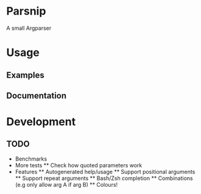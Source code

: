# Parsnip

A small Argparser

# Usage

## Examples

## Documentation

# Development

## TODO

* Benchmarks
* More tests
** Check how quoted parameters work
* Features
** Autogenerated help/usage
** Support positional arguments
** Support repeat arguments
** Bash/Zsh completion
** Combinations (e.g only allow arg A if arg B)
** Colours!

